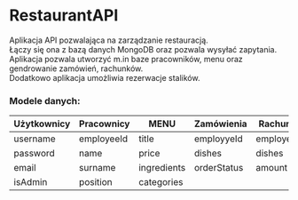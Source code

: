 # RestaurantAPI

Aplikacja API pozwalająca na zarządzanie restauracją. \
Łączy się ona z bazą danych MongoDB oraz pozwala wysyłać zapytania. \
Aplikacja pozwala utworzyć m.in baze pracowników, menu oraz gendrowanie zamówień, rachunków. \
Dodatkowo aplikacja umożliwia rezerwacje stalików.

### Modele danych:
| Użytkownicy | Pracownicy | MENU        | Zamówienia  | Rachunek   | Rezerwacja |
|-------------|------------|-------------|-------------|------------|------------|
| username    | employeeId | title       | employyeId  | employeeId | table      |
| password    | name       | price       | dishes      | dishes     | startHour  |
| email       | surname    | ingredients | orderStatus | amount     | client     |
| isAdmin     | position   | categories  |             |            |            |




    

